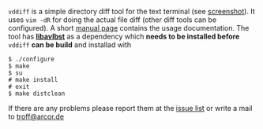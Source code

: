 `vddiff` is a simple directory diff tool for the text terminal (see
[screenshot](http://n-t-roff.github.io/vddiff)).
It uses `vim -dR` for doing the actual file diff
(other diff tools can be configured).
A short
[manual page](http://n-t-roff.github.io/vddiff/vddiff.1.html)
contains the usage documentation.
The tool has
**[libavlbst](https://github.com/n-t-roff/libavlbst)**
as a dependency which **needs to be installed before** `vddiff` **can be
build** and installad with
```
$ ./configure
$ make
$ su
# make install
# exit
$ make distclean
```
If there are any problems please report them at the
[issue list](https://github.com/n-t-roff/vddiff/issues)
or write a mail to troff@arcor.de
